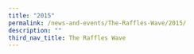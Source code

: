 ```yaml
---
title: "2015"
permalink: /news-and-events/The-Raffles-Wave/2015/
description: ""
third_nav_title: The Raffles Wave
---
```


